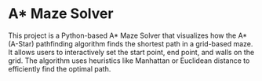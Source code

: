 # A* Maze Solver
This project is a Python-based A* Maze Solver that visualizes how the A* (A-Star) pathfinding algorithm finds the shortest path in a grid-based maze. It allows users to interactively set the start point, end point, and walls on the grid. The algorithm uses heuristics like Manhattan or Euclidean distance to efficiently find the optimal path.
